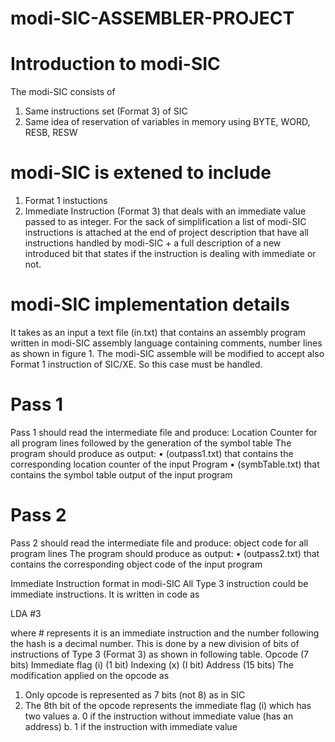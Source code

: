 # modi-SIC-ASSEMBLER-PROJECT
# Introduction to modi-SIC
The modi-SIC consists of
1. Same instructions set (Format 3) of SIC
2. Same idea of reservation of variables in memory using BYTE, WORD, RESB, RESW

# modi-SIC is extened to include
1. Format 1 instuctions
2. Immediate Instruction (Format 3) that deals with an immediate value passed to as integer.
For the sack of simplification a list of modi-SIC instructions is attached at the end of project
description that have all instructions handled by modi-SIC + a full description of a new introduced
bit that states if the instruction is dealing with immediate or not.

# modi-SIC implementation details
It takes as an input a text file (in.txt) that contains an assembly program written in modi-SIC
assembly language containing comments, number lines as shown in figure 1. The modi-SIC
assemble will be modified to accept also Format 1 instruction of SIC/XE. So this case must be
handled.


# Pass 1
Pass 1 should read the intermediate file and produce: Location Counter for all program lines
followed by the generation of the symbol table
The program should produce as output:
• (outpass1.txt) that contains the corresponding location counter of the input Program
• (symbTable.txt) that contains the symbol table output of the input program
# Pass 2
Pass 2 should read the intermediate file and produce: object code for all program lines 
The program should produce as output:
• (outpass2.txt) that contains the corresponding object code of the input program


Immediate Instruction format in modi-SIC
All Type 3 instruction could be immediate instructions.
It is written in code as

LDA #3

where \# represents it is an immediate instruction and the number following the hash is a
decimal number.
This is done by a new division of bits of instructions of Type 3 (Format 3) as shown in following table.
Opcode (7 bits) Immediate flag (i) (1 bit) Indexing (x) (I bit) Address (15 bits)
The modification applied on the opcode as
1. Only opcode is represented as 7 bits (not 8) as in SIC
2. The 8th bit of the opcode represents the immediate flag (i) which has two values
a. 0 if the instruction without immediate value (has an address)
b. 1 if the instruction with immediate value
